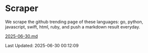 # Scraper

We scrape the github trending page of these languages: go, python, javascript, swift, html, ruby, and push a markdown result everyday.

[2025-06-30.md](https://github.com/henson/Scraper/blob/master/2025-06-30.md)

Last Updated: 2025-06-30 00:12:09